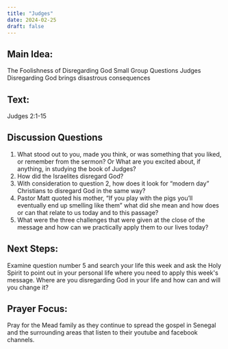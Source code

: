 ```yaml
---
title: "Judges"
date: 2024-02-25
draft: false
---
```


## Main Idea:
The Foolishness of Disregarding God Small Group Questions Judges
Disregarding God brings disastrous consequences

## Text: 
Judges 2:1-15 

## Discussion Questions
1. What stood out to you, made you think, or was something that you liked, or remember from the sermon? Or What are you excited about, if anything, in studying the book of Judges?
2. How did the Israelites disregard God?
3. With consideration to question 2, how does it look for “modern day” Christians to disregard God in the same way?
4. Pastor Matt quoted his mother, “If you play with the pigs you’ll eventually end up smelling like them” what did she mean and how does or can that relate to us today and to this passage?
5. What were the three challenges that were given at the close of the message and how can we practically apply them to our lives today?
## Next Steps: 
Examine question number 5 and search your life this week and ask the Holy Spirit to point out in your personal life where you need to apply this week's message. Where are you disregarding God in your life and how can and will you change it?
## Prayer Focus: 
Pray for the Mead family as they continue to spread the gospel in Senegal and the surrounding areas that listen to their youtube and facebook channels.
